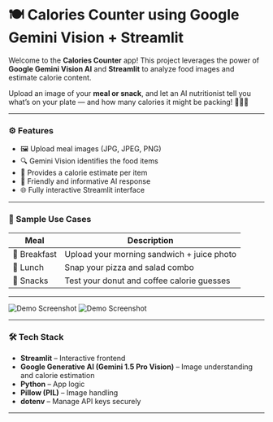 # 🍽️ Calories Counter using Google Gemini Vision + Streamlit

Welcome to the **Calories Counter** app! This project leverages the power of **Google Gemini Vision AI** and **Streamlit** to analyze food images and estimate calorie content.

Upload an image of your **meal or snack**, and let an AI nutritionist tell you what’s on your plate — and how many calories it might be packing! 🧠📸🔥

---

### ⚙️ Features

- 🖼️ Upload meal images (JPG, JPEG, PNG)
- 🔍 Gemini Vision identifies the food items
- 🔢 Provides a calorie estimate per item
- 💬 Friendly and informative AI response
- 🌐 Fully interactive Streamlit interface

---

### 📸 Sample Use Cases

| Meal | Description |
|------|-------------|
| 🥪 Breakfast | Upload your morning sandwich + juice photo |
| 🍕 Lunch | Snap your pizza and salad combo |
| 🍩 Snacks | Test your donut and coffee calorie guesses |

---

![Demo Screenshot](https://github.com/user-attachments/assets/4927cce7-0f1a-4240-90f7-0981f0c199af)
![Demo Screenshot](https://github.com/user-attachments/assets/06181b3e-717e-4929-bbe9-c19e8b1e4283)

---

### 🛠️ Tech Stack

- **Streamlit** – Interactive frontend
- **Google Generative AI (Gemini 1.5 Pro Vision)** – Image understanding and calorie estimation
- **Python** – App logic
- **Pillow (PIL)** – Image handling
- **dotenv** – Manage API keys securely

---
